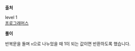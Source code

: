 **출처**

level 1   
[프로그래머스](https://programmers.co.kr/learn/courses/30/lessons/87389)

**풀이**

반복문을 돌며 `n`으로 나누었을 때 1이 되는 값이면 반환하도록 했습니다.